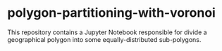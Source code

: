 # polygon-partitioning-with-voronoi
This repository contains a Jupyter Notebook responsible for divide a geographical polygon into some equally-distributed sub-polygons.
